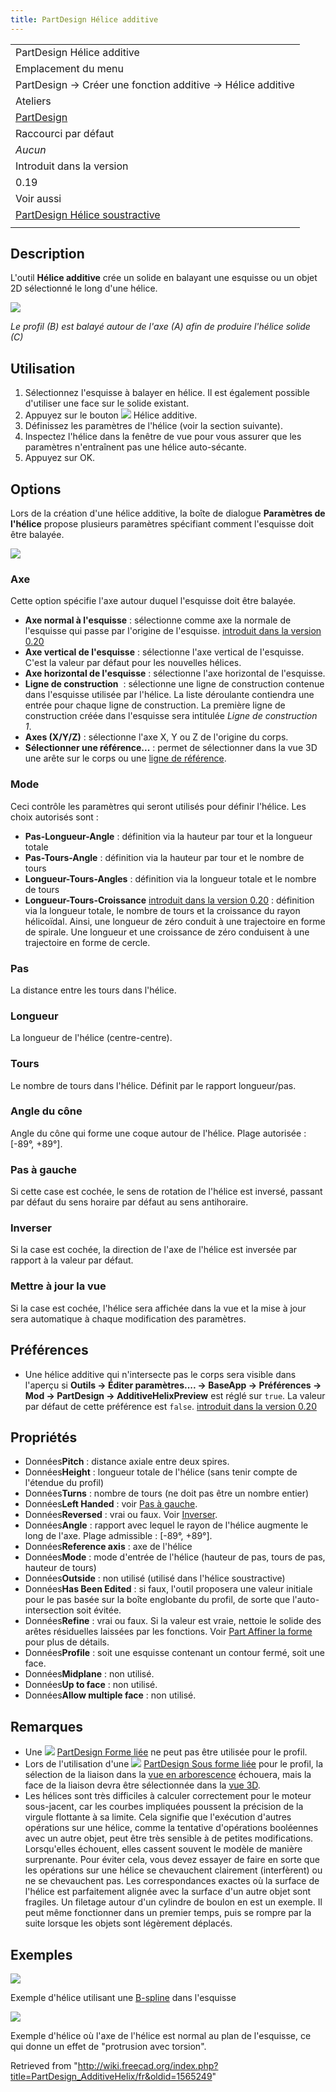 ```yaml
---
title: PartDesign Hélice additive
---
```

|  |
| --- |
| PartDesign Hélice additive |
| Emplacement du menu |
| PartDesign → Créer une fonction additive → Hélice additive |
| Ateliers |
| [PartDesign](/PartDesign_Workbench/fr "PartDesign Workbench/fr") |
| Raccourci par défaut |
| *Aucun* |
| Introduit dans la version |
| 0.19 |
| Voir aussi |
| [PartDesign Hélice soustractive](/PartDesign_SubtractiveHelix/fr "PartDesign SubtractiveHelix/fr") |
|  |

## Description

L'outil **Hélice additive** crée un solide en balayant une esquisse ou un objet 2D sélectionné le long d'une hélice.

![](/images/PartDesign_AdditiveHelix_example_overview.png)

*Le profil (B) est balayé autour de l'axe (A) afin de produire l'hélice solide (C)*

## Utilisation

1. Sélectionnez l'esquisse à balayer en hélice. Il est également possible d'utiliser une face sur le solide existant.
2. Appuyez sur le bouton ![](/images/PartDesign_AdditiveHelix.svg) Hélice additive.
3. Définissez les paramètres de l'hélice (voir la section suivante).
4. Inspectez l'hélice dans la fenêtre de vue pour vous assurer que les paramètres n'entraînent pas une hélice auto-sécante.
5. Appuyez sur OK.

## Options

Lors de la création d'une hélice additive, la boîte de dialogue **Paramètres de l'hélice** propose plusieurs paramètres spécifiant comment l'esquisse doit être balayée.

![](/images/PartDesign_AdditiveHelix_taskpanel.png)

### Axe

Cette option spécifie l'axe autour duquel l'esquisse doit être balayée.

* **Axe normal à l'esquisse** : sélectionne comme axe la normale de l'esquisse qui passe par l'origine de l'esquisse. [introduit dans la version 0.20](/Release_notes_0.20/fr "Release notes 0.20/fr")
* **Axe vertical de l'esquisse** : sélectionne l'axe vertical de l'esquisse. C'est la valeur par défaut pour les nouvelles hélices.
* **Axe horizontal de l'esquisse** : sélectionne l'axe horizontal de l'esquisse.
* **Ligne de construction**  : sélectionne une ligne de construction contenue dans l'esquisse utilisée par l'hélice. La liste déroulante contiendra une entrée pour chaque ligne de construction. La première ligne de construction créée dans l'esquisse sera intitulée *Ligne de construction 1*.
* **Axes (X/Y/Z)** : sélectionne l'axe X, Y ou Z de l'origine du corps.
* **Sélectionner une référence...** : permet de sélectionner dans la vue 3D une arête sur le corps ou une [ligne de référence](/PartDesign_Line/fr "PartDesign Line/fr").

### Mode

Ceci contrôle les paramètres qui seront utilisés pour définir l'hélice. Les choix autorisés sont :

* **Pas-Longueur-Angle** : définition via la hauteur par tour et la longueur totale
* **Pas-Tours-Angle** : définition via la hauteur par tour et le nombre de tours
* **Longueur-Tours-Angles** : définition via la longueur totale et le nombre de tours
* **Longueur-Tours-Croissance** [introduit dans la version 0.20](/Release_notes_0.20/fr "Release notes 0.20/fr") : définition via la longueur totale, le nombre de tours et la croissance du rayon hélicoïdal. Ainsi, une longueur de zéro conduit à une trajectoire en forme de spirale. Une longueur et une croissance de zéro conduisent à une trajectoire en forme de cercle.

### Pas

La distance entre les tours dans l'hélice.

### Longueur

La longueur de l'hélice (centre-centre).

### Tours

Le nombre de tours dans l'hélice. Définit par le rapport longueur/pas.

### Angle du cône

Angle du cône qui forme une coque autour de l'hélice. Plage autorisée : [-89°, +89°].

### Pas à gauche

Si cette case est cochée, le sens de rotation de l'hélice est inversé, passant par défaut du sens horaire par défaut au sens antihoraire.

### Inverser

Si la case est cochée, la direction de l'axe de l'hélice est inversée par rapport à la valeur par défaut.

### Mettre à jour la vue

Si la case est cochée, l'hélice sera affichée dans la vue et la mise à jour sera automatique à chaque modification des paramètres.

## Préférences

* Une hélice additive qui n'intersecte pas le corps sera visible dans l'aperçu si **Outils → Éditer paramètres.... → BaseApp → Préférences → Mod → PartDesign → AdditiveHelixPreview** est réglé sur `true`. La valeur par défaut de cette préférence est `false`. [introduit dans la version 0.20](/Release_notes_0.20/fr "Release notes 0.20/fr")

## Propriétés

* Données**Pitch** : distance axiale entre deux spires.
* Données**Height** : longueur totale de l'hélice (sans tenir compte de l'étendue du profil)
* Données**Turns** : nombre de tours (ne doit pas être un nombre entier)
* Données**Left Handed** : voir [Pas à gauche](#Pas_à_gauche).
* Données**Reversed** : vrai ou faux. Voir [Inverser](#Inverser).
* Données**Angle** : rapport avec lequel le rayon de l'hélice augmente le long de l'axe. Plage admissible : [-89°, +89°].
* Données**Reference axis** : axe de l'hélice
* Données**Mode** : mode d'entrée de l'hélice (hauteur de pas, tours de pas, hauteur de tours)
* Données**Outside** : non utilisé (utilisé dans l'hélice soustractive)
* Données**Has Been Edited** : si faux, l'outil proposera une valeur initiale pour le pas basée sur la boîte englobante du profil, de sorte que l'auto-intersection soit évitée.
* Données**Refine** : vrai ou faux. Si la valeur est vraie, nettoie le solide des arêtes résiduelles laissées par les fonctions. Voir [Part Affiner la forme](/Part_RefineShape/fr "Part RefineShape/fr") pour plus de détails.
* Données**Profile** : soit une esquisse contenant un contour fermé, soit une face.
* Données**Midplane** : non utilisé.
* Données**Up to face** : non utilisé.
* Données**Allow multiple face** : non utilisé.

## Remarques

* Une ![](/images/PartDesign_ShapeBinder.svg) [PartDesign Forme liée](/PartDesign_ShapeBinder/fr "PartDesign ShapeBinder/fr") ne peut pas être utilisée pour le profil.
* Lors de l'utilisation d'une ![](/images/PartDesign_SubShapeBinder.svg) [PartDesign Sous forme liée](/PartDesign_SubShapeBinder/fr "PartDesign SubShapeBinder/fr") pour le profil, la sélection de la liaison dans la [vue en arborescence](/Tree_view/fr "Tree view/fr") échouera, mais la face de la liaison devra être sélectionnée dans la [vue 3D](/3D_view/fr "3D view/fr").
* Les hélices sont très difficiles à calculer correctement pour le moteur sous-jacent, car les courbes impliquées poussent la précision de la virgule flottante à sa limite. Cela signifie que l'exécution d'autres opérations sur une hélice, comme la tentative d'opérations booléennes avec un autre objet, peut être très sensible à de petites modifications. Lorsqu'elles échouent, elles cassent souvent le modèle de manière surprenante. Pour éviter cela, vous devez essayer de faire en sorte que les opérations sur une hélice se chevauchent clairement (interfèrent) ou ne se chevauchent pas. Les correspondances exactes où la surface de l'hélice est parfaitement alignée avec la surface d'un autre objet sont fragiles. Un filetage autour d'un cylindre de boulon en est un exemple. Il peut même fonctionner dans un premier temps, puis se rompre par la suite lorsque les objets sont légèrement déplacés.

## Exemples

![](/images/PartDesign_AdditiveHelix_example_bspline.png)

Exemple d'hélice utilisant une [B-spline](/Sketcher_CreateBSpline/fr "Sketcher CreateBSpline/fr") dans l'esquisse

![](/images/PartDesign_AdditiveHelix_example_twisting_pad.png)

Exemple d'hélice où l'axe de l'hélice est normal au plan de l'esquisse, ce qui donne un effet de "protrusion avec torsion".

Retrieved from "<http://wiki.freecad.org/index.php?title=PartDesign_AdditiveHelix/fr&oldid=1565249>"